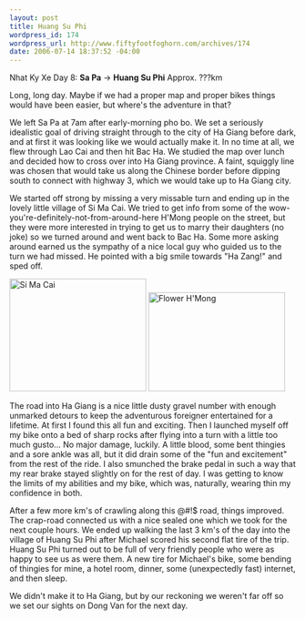 ```yaml
--- 
layout: post
title: Huang Su Phi
wordpress_id: 174
wordpress_url: http://www.fiftyfootfoghorn.com/archives/174
date: 2006-07-14 18:37:52 -04:00
---
```

Nhat Ky Xe Day 8: <strong>Sa Pa</strong> -> <strong>Huang Su Phi</strong>
Approx. ???km

Long, long day. Maybe if we had a proper map and proper bikes things would have been easier, but where's the adventure in that?

We left Sa Pa at 7am after early-morning pho bo. We set a seriously idealistic goal of driving straight through to the city of Ha Giang before dark, and at first it was looking like we would actually make it. In no time at all, we flew through Lao Cai and then hit Bac Ha. We studied the map over lunch and decided how to cross over into Ha Giang province. A faint, squiggly line was chosen that would take us along the Chinese border before dipping south to connect with highway 3, which we would take up to Ha Giang city.

We started off strong by missing a very missable turn and ending up in the lovely little village of Si Ma Cai. We tried to get info from some of the wow-you're-definitely-not-from-around-here H'Mong people on the street, but they were more interested in trying to get us to marry their daughters (no joke) so we turned around and went back to Bac Ha. Some more asking around earned us the sympathy of a nice local guy who guided us to the turn we had missed. He pointed with a big smile towards "Ha Zang!" and sped off.

<a href="http://flickr.com/photos/fiftyfeet/193291232"><img src="http://static.flickr.com/49/193291232_f834ec604a_m.jpg" width="240" height="198" alt="Si Ma Cai" border="0" /></a> <a href="http://flickr.com/photos/fiftyfeet/193291032"><img src="http://static.flickr.com/45/193291032_7441721532_m.jpg" width="240" height="174" alt="Flower H'Mong" border="0" /></a> 

The road into Ha Giang is a nice little dusty gravel number with enough unmarked detours to keep the adventurous foreigner entertained for a lifetime. At first I found this all fun and exciting. Then I launched myself off my bike onto a bed of sharp rocks after flying into a turn with a little too much gusto... No major damage, luckily. A little blood, some bent thingies and a sore ankle was all, but it did drain some of the "fun and excitement" from the rest of the ride. I also smunched the brake pedal in such a way that my rear brake stayed slightly on for the rest of day. I was getting to know the limits of my abilities and my bike, which was, naturally, wearing thin my confidence in both.

After a few more km's of crawling along this @#!$ road, things improved. The crap-road connected us with a nice sealed one which we took for the next couple hours. We ended up walking the last 3 km's of the day into the village of Huang Su Phi after Michael scored his second flat tire of the trip. Huang Su Phi turned out to be full of very friendly people who were as happy to see us as were them. A new tire for Michael's bike, some bending of thingies for mine, a hotel room, dinner, some (unexpectedly fast) internet, and then sleep.

We didn't make it to Ha Giang, but by our reckoning we weren't far off so we set our sights on Dong Van for the next day.
